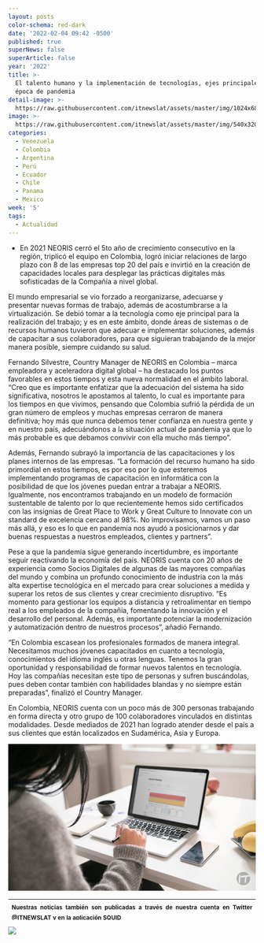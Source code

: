 ```yaml
---
layout: posts
color-schema: red-dark
date: '2022-02-04 09:42 -0500'
published: true
superNews: false
superArticle: false
year: '2022'
title: >-
  El talento humano y la implementación de tecnologías, ejes principales en
  época de pandemia
detail-image: >-
  https://raw.githubusercontent.com/itnewslat/assets/master/img/1024x680/Trabajo-con-Laptop-g.jpg
image: >-
  https://raw.githubusercontent.com/itnewslat/assets/master/img/540x320/Trabajo-con-Laptop-p.jpg
categories:
  - Venezuela
  - Colombia
  - Argentina
  - Perú
  - Ecuador
  - Chile
  - Panama
  - Mexico
week: '5'
tags:
  - Actualidad
---
```

- En 2021 NEORIS cerró el 5to año de crecimiento consecutivo en la región, triplicó el equipo en Colombia, logró iniciar relaciones de largo plazo con 8 de las empresas top 20 del país e invirtió en la creación de capacidades locales para desplegar las prácticas digitales más sofisticadas de la Compañía a nivel global.

El mundo empresarial se vio forzado a reorganizarse, adecuarse y presentar nuevas formas de trabajo, además de acostumbrarse a la virtualización. Se debió tomar a la tecnología como eje principal para la realización del trabajo; y es en este ámbito, donde áreas de sistemas o de recursos humanos tuvieron que adecuar e implementar soluciones, además de capacitar a sus colaboradores, para que siguieran trabajando de la mejor manera posible, siempre cuidando su salud.
 
Fernando Silvestre, Country Manager de NEORIS en Colombia – marca empleadora y aceleradora digital global – ha destacado los puntos favorables en estos tiempos y esta nueva normalidad en el ámbito laboral. “Creo que es importante enfatizar que la adecuación del sistema ha sido significativa, nosotros le apostamos al talento, lo cual es importante para los tiempos en que vivimos, pensando que Colombia sufrió la pérdida de un gran número de empleos y muchas empresas cerraron de manera definitiva; hoy más que nunca debemos tener confianza en nuestra gente y en nuestro país, adecuándonos a la situación actual de pandemia ya que lo más probable es que debamos convivir con ella mucho más tiempo”.
 
Además, Fernando subrayó la importancia de las capacitaciones y los planes internos de las empresas. “La formación del recurso humano ha sido primordial en estos tiempos, es por eso por lo que esteremos implementando programas de capacitación en informática con la posibilidad de que los jóvenes puedan entrar a trabajar a NEORIS. Igualmente, nos encontramos trabajando en un modelo de formación sustentable de talento por lo que recientemente hemos sido certificados con las insignias de Great Place to Work y Great Culture to Innovate con un standard de excelencia cercano al 98%. No improvisamos, vamos un paso más allá, y eso es lo que en pandemia nos ayudó a posicionarnos y dar buenas respuestas a nuestros empleados, clientes y partners”.
 
Pese a que la pandemia sigue generando incertidumbre, es importante seguir reactivando la economía del país. NEORIS cuenta con 20 años de experiencia como Socios Digitales de algunas de las mayores compañías del mundo y combina un profundo conocimiento de industria con la más alta expertise tecnológica en el mercado para crear soluciones a medida y superar los retos de sus clientes y crear crecimiento disruptivo. “Es momento para gestionar los equipos a distancia y retroalimentar en tiempo real a los empleados de la compañía, fomentando la innovación y el desarrollo del personal. Además, es importante potenciar la modernización y automatización dentro de nuestros procesos”, añadió Fernando.
 
“En Colombia escasean los profesionales formados de manera integral. Necesitamos muchos jóvenes capacitados en cuanto a tecnología, conocimientos del idioma inglés u otras lenguas. Tenemos la gran oportunidad y responsabilidad de formar nuevos talentos en tecnología. Hoy las compañías necesitan este tipo de personas y sufren buscándolas, pues deben contar también con habilidades blandas y no siempre están preparadas”, finalizó el Country Manager.
 
En Colombia, NEORIS cuenta con un poco más de 300 personas trabajando en forma directa y otro grupo de 100 colaboradores vinculados en distintas modalidades. Desde mediados de 2021 han logrado atender desde el país a sus clientes que están localizados en Sudamérica, Asia y Europa.

![](https://raw.githubusercontent.com/itnewslat/assets/master/img/540x320/Trabajo-con-Laptop-p.jpg)

<table style="height: 42px;" width="569">
<tbody>
<tr>
<td style="text-align: justify;"><sub><strong>Nuestras noticias también son publicadas a través de nuestra cuenta en Twitter <a href="https://twitter.com/itnewslat?lang=es">@ITNEWSLAT</a> y en la aplicación <a href="https://squidapp.co/en/">SQUID</a></strong></sub></td>
</tr>
</tbody>
</table>

<img src="https://tracker.metricool.com/c3po.jpg?hash=56f88a41e39ab42c063cc51676587a04"/>